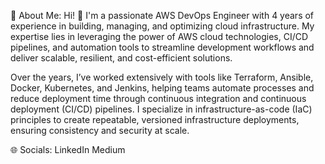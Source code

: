 💫 About Me:
Hi! 👋 I'm a passionate AWS DevOps Engineer with 4 years of experience in building, managing, and optimizing cloud infrastructure. My expertise lies in leveraging the power of AWS cloud technologies, CI/CD pipelines, and automation tools to streamline development workflows and deliver scalable, resilient, and cost-efficient solutions.

Over the years, I’ve worked extensively with tools like Terraform, Ansible, Docker, Kubernetes, and Jenkins, helping teams automate processes and reduce deployment time through continuous integration and continuous deployment (CI/CD) pipelines. I specialize in infrastructure-as-code (IaC) principles to create repeatable, versioned infrastructure deployments, ensuring consistency and security at scale.

🌐 Socials:
LinkedIn Medium


